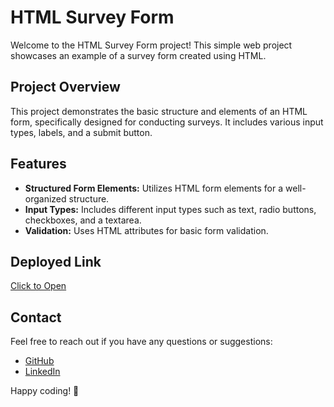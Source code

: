 # HTML Survey Form

Welcome to the HTML Survey Form project! This simple web project showcases an example of a survey form created using HTML.

## Project Overview

This project demonstrates the basic structure and elements of an HTML form, specifically designed for conducting surveys. It includes various input types, labels, and a submit button.

## Features

- **Structured Form Elements:** Utilizes HTML form elements for a well-organized structure.
- **Input Types:** Includes different input types such as text, radio buttons, checkboxes, and a textarea.
- **Validation:** Uses HTML attributes for basic form validation.

## Deployed Link
[Click to Open](https://ubiquitous-praline-1dbbae.netlify.app/)

## Contact

Feel free to reach out if you have any questions or suggestions:

- [GitHub](https://github.com/Suryaprakash-G26)
- [LinkedIn](https://www.linkedin.com/in/surya-prakash-6b2914191/)

Happy coding! 🚀
